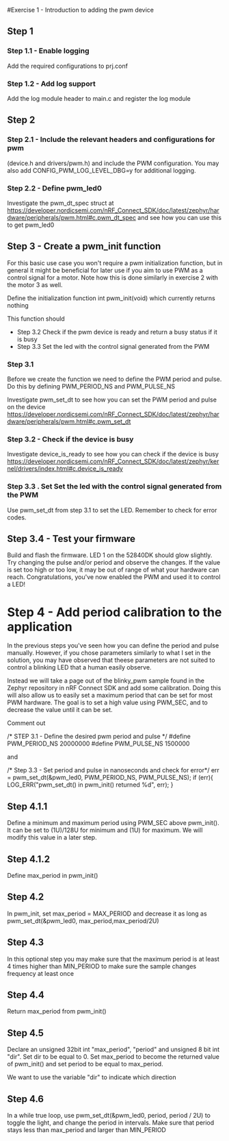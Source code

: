 #Exercise 1 - Introduction to adding the pwm device

## Step 1
### Step 1.1 - Enable logging
Add the required configurations to prj.conf

### Step 1.2 - Add log support
 Add the log module header to main.c and register the log module

## Step 2
### Step 2.1 - Include the relevant headers and configurations for pwm
 (device.h and drivers/pwm.h) and include the PWM configuration. You may also add CONFIG_PWM_LOG_LEVEL_DBG=y
 for additional logging.
 

### Step 2.2 - Define pwm_led0
Investigate the pwm_dt_spec struct at https://developer.nordicsemi.com/nRF_Connect_SDK/doc/latest/zephyr/hardware/peripherals/pwm.html#c.pwm_dt_spec and see how you can use this to get pwm_led0

## Step 3 - Create a pwm_init function
For this basic use case you won't require a pwm initialization function, but in general it might be beneficial for later use if you aim to use PWM as a control signal for a motor. Note how this is done similarly in exercise 2 with the motor 3 as well.

Define the initialization function int pwm_init(void) which currently returns nothing

This function should 
* Step 3.2 Check if the pwm device is ready and return a busy status if it is busy
* Step 3.3 Set the led with the control signal generated from the PWM
   
### Step 3.1 
Before we create the function we need to define the PWM period and pulse. Do this by defining PWM_PERIOD_NS and PWM_PULSE_NS 

Investigate pwm_set_dt to see how you can set the PWM period and pulse on the device https://developer.nordicsemi.com/nRF_Connect_SDK/doc/latest/zephyr/hardware/peripherals/pwm.html#c.pwm_set_dt

### Step 3.2 - Check if the device is busy
Investigate device_is_ready to see how you can check if the device is busy https://developer.nordicsemi.com/nRF_Connect_SDK/doc/latest/zephyr/kernel/drivers/index.html#c.device_is_ready

### Step 3.3 . Set Set the led with the control signal generated from the PWM
Use pwm_set_dt from step 3.1 to set the LED. Remember to check for error codes.

## Step 3.4 - Test your firmware
Build and flash the firmware. LED 1 on the 52840DK should glow slightly. Try changing the pulse and/or period and observe the changes. If the value is set too high or too low, it may be out of range of what your hardware can reach. Congratulations, you've now enabled the PWM and used it to control a LED!

# Step 4 - Add period calibration to the application
In the previous steps you've seen how you can define the period and pulse manually. However, if you chose parameters similarly to what I set in the solution, you may have observed that theese parameters are not suited to control a blinking LED that a human easily observe.

Instead we will take a page out of the blinky_pwm sample found in the Zephyr repository in nRF Connect SDK and add some calibration. Doing this will also allow us to easily set a maximum period that can be set for most PWM hardware.
The goal is to set a high value using PWM_SEC, and to decrease the value until it can be set. 

Comment out 

/* STEP 3.1 - Define the desired pwm period and pulse */
#define PWM_PERIOD_NS 20000000 
#define PWM_PULSE_NS 1500000

and 

/* Step 3.3 - Set period and pulse in nanoseconds and check for error*/
err = pwm_set_dt(&pwm_led0, PWM_PERIOD_NS, PWM_PULSE_NS);
if (err){
        LOG_ERR("pwm_set_dt() in pwm_init() returned %d", err);
}

## Step 4.1.1 
Define a minimum and maximum period using PWM_SEC above pwm_init(). It can be set to (1U)/128U for minimum and (1U) for maximum. We will modify this value in a later step.

## Step 4.1.2
Define max_period in pwm_init()

## Step 4.2
In pwm_init, set max_period = MAX_PERIOD and decrease it as long as pwm_set_dt(&pwm_led0, max_period,max_period/2U)

## Step 4.3
In this optional step you may make sure that the maximum period is at least 4 times higher than MIN_PERIOD to make sure the sample changes frequency at least once

## Step 4.4 
Return max_period from pwm_init()

## Step 4.5 
Declare an unsigned 32bit int "max_period", "period" and unsigned 8 bit int "dir". Set dir to be equal to 0. Set max_period to become the returned value of pwm_init() and set period to be equal to max_period.

We want to use the variable "dir" to indicate which direction 

## Step 4.6
In a while true loop, use pwm_set_dt(&pwm_led0, period, period / 2U) to toggle the light, and change the period in intervals. Make sure that period stays less than max_period and larger than MIN_PERIOD
